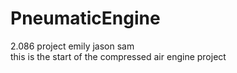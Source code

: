 # PneumaticEngine
2.086 project emily jason sam  
this is the start of the compressed air engine project  